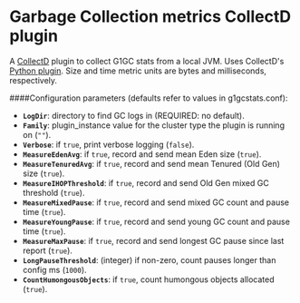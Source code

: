 # Garbage Collection metrics CollectD plugin

A [CollectD](http://collectd.org) plugin to collect G1GC stats from a local JVM. Uses CollectD's [Python plugin](http://collectd.org/documentation/manpages/collectd-python.5.shtml).
Size and time metric units are bytes and milliseconds, respectively.

####Configuration parameters (defaults refer to values in g1gcstats.conf):
- **`LogDir`**: directory to find GC logs in (REQUIRED: no default).
- **`Family`**: plugin\_instance value for the cluster type the plugin is running on (`""`).
- **`Verbose`**: if `true`, print verbose logging (`false`).
- **`MeasureEdenAvg`**: if `true`, record and send mean Eden size (`true`).
- **`MeasureTenuredAvg`**: if `true`, record and send mean Tenured (Old Gen) size (`true`).
- **`MeasureIHOPThreshold`**: if `true`, record and send Old Gen mixed GC threshold (`true`).
- **`MeasureMixedPause`**: if `true`, record and send mixed GC count and pause time (`true`).
- **`MeasureYoungPause`**: if `true`, record and send young GC count and pause time (`true`).
- **`MeasureMaxPause`**: if `true`, record and send longest GC pause since last report (`true`).
- **`LongPauseThreshold`**: (integer) if non-zero, count pauses longer than config ms (`1000`).
- **`CountHumongousObjects`**: if `true`, count humongous objects allocated (`true`).
